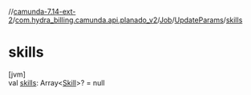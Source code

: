 //[camunda-7.14-ext-2](../../../../index.md)/[com.hydra_billing.camunda.api.planado_v2](../../index.md)/[Job](../index.md)/[UpdateParams](index.md)/[skills](skills.md)

# skills

[jvm]\
val [skills](skills.md): Array<[Skill](../../../com.hydra_billing.camunda.api.planado_v2.common_types/-skill/index.md)>? = null
